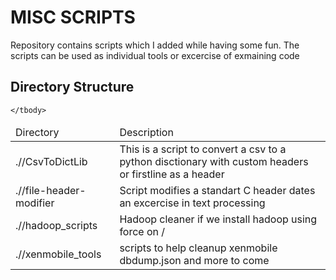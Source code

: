 # MISC SCRIPTS 

Repository contains scripts which I added while having some fun. The scripts can be used as individual tools or excercise of exmaining code 


## Directory Structure 

<table> 
    <thead> 
        <tr> <td> Directory  </td> <td> Description </td> </tr> 
    </thead> 
    <tbody> 
        <tr> 
            <td> 
            .//CsvToDictLib
            </td>
            <td> This is a script to convert a csv to a python disctionary with custom headers or firstline as a header </td>
        </tr>
        <tr> <td>.//file-header-modifier</td><td> Script modifies a standart C header dates an excercise in text processing</td> </tr>
        <tr> <td>.//hadoop_scripts</td><td>Hadoop cleaner if we install hadoop using force on /</td> </tr>
        <tr> <td>.//xenmobile_tools</td><td>scripts to help cleanup xenmobile dbdump.json and more to come</td> </tr>
    
    </tbody> 
</table>



